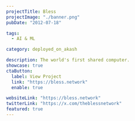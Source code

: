 ```yaml
---
projectTitle: Bless
projectImage: "./banner.png"
pubDate: "2012-07-18"

tags:
  - AI & ML

category: deployed_on_akash

description: The world's first shared computer.
showcase: true
ctaButton:
  label: View Project
  link: "https://bless.network"
  enable: true

websiteLink: "https://bless.network"
twitterLink: "https://x.com/theblessnetwork"
featured: true
---
```

